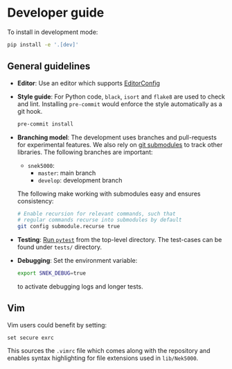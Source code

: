 # Developer guide

To install in development mode:

```sh
pip install -e '.[dev]'
```

## General guidelines

* **Editor**: Use an editor which supports [EditorConfig](http://editorconfig.org/)
* **Style guide**: For Python code, `black`, `isort` and `flake8` are used to
  check and lint. Installing `pre-commit` would enforce the style automatically
  as a git hook.

  ```sh
  pre-commit install
  ```

* **Branching model**: The development uses branches and pull-requests for experimental features. We
  also rely on [git submodules](https://www.git-scm.com/docs/git-submodule) to
  track other libraries. The following branches are important:

  * `snek5000`:
    * `master`: main branch
    * `develop`: development branch

  The following make working with submodules easy and ensures consistency:
  ```sh
  # Enable recursion for relevant commands, such that
  # regular commands recurse into submodules by default
  git config submodule.recurse true
  ```

* **Testing**: [Run `pytest`](https://pytest.readthedocs.io/) from the
  top-level directory. The test-cases can be found under `tests/` directory.
* **Debugging**: Set the environment variable:
  ```bash
  export SNEK_DEBUG=true
  ```
  to activate debugging logs and longer tests.

## Vim

Vim users could benefit by setting:
```vim
set secure exrc
```
This sources the `.vimrc` file which comes along with the repository and
enables syntax highlighting for file extensions used in `lib/Nek5000`.
